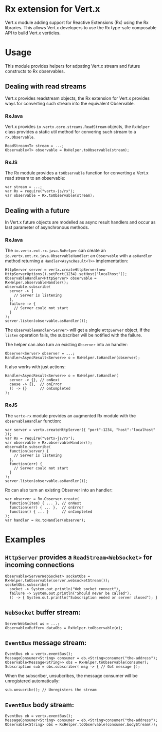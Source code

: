 # Rx extension for Vert.x

Vert.x module adding support for Reactive Extensions (Rx) using the Rx libraries.
This allows Vert.x developers to use the Rx type-safe composable API to build Vert.x verticles.

# Usage

This module provides helpers for adpating Vert.x stream and future constructs to Rx observables.

## Dealing with read streams

Vert.x provides readstream objects, the Rx extension for Vert.x provides ways for converting such stream into the equivalent Observable.

### RxJava

Vert.x provides `io.vertx.core.streams.ReadStream` objects, the `RxHelper` class provides a static util method for convering such stream to a `rx.Observable`.

```
ReadStream<T> stream = ...;
Observable<T> observable = RxHelper.toObservable(stream);
```

### RxJS

The Rx module provides a `toObservable` function for converting a Vert.x read stream to an observable:

```
var stream = ...;
var Rx = require("vertx-js/rx");
var observable = Rx.toObservable(stream);
```

## Dealing with a future

In Vert.x future objects are modelled as async result handlers and occur as last parameter of asynchronous methods.

### RxJava

The `io.vertx.ext.rx.java.RxHelper` can create an `io.vertx.ext.rx.java.ObservableHandler`: an `Observable` with a
`asHandler` method returning a `Handler<AsyncResult<T>>` implementation:

```
HttpServer server = vertx.createHttpServer(new HttpServerOptions().setPort(1234).setHost("localhost"));
ObservableHandler<HttpServer> observable = RxHelper.observableHandler();
observable.subscribe(
  server -> {
    // Server is listening
  },
  failure -> {
    // Server could not start
  }
);
server.listen(observable.asHandler());
```

The `ObservableHandler<Server>` will get a single `HttpServer` object, if the `listen` operation fails,
the subscriber will be notified with the failure.

The helper can also turn an existing `Observer` into an handler:

```
Observer<Server> observer = ...;
Handler<AsyncResult<Server>> o = RxHelper.toHandler(observer);
```

It also works with just actions:

```
Handler<AsyncResult<Server>> o = RxHelper.toHandler(
  server -> {}, // onNext
  cause -> {},  // onError
  () -> {}      // onCompleted
);
```

### RxJS

The `vertx-rx` module provides an augmented Rx module with the `observableHandler` function:

```
var server = vertx.createHttpServer({ "port":1234, "host":"localhost" });
var Rx = require("vertx-js/rx");
var observable = Rx.observableHandler();
observable.subscribe(
  function(server) {
    // Server is listening
  },
  function(err) {
    // Server could not start
  }
);
server.listen(observable.asHandler());
```

Rx can also turn an existing Observer into an handler:

```
var observer = Rx.Observer.create(
  function(item) { ... }, // onNext
  function(err) { ... },  // onError
  function() { ... }      // onCompleted
);
var handler = Rx.toHandler(observer);
```

# Examples

## `HttpServer` provides a `ReadStream<WebSocket>` for incoming connections

```
Observable<ServerWebSocket> socketObs = RxHelper.toObservable(server.websocketStream());
socketObs.subscribe(
  socket -> System.out.println("Web socket connect"),
  failure -> System.out.println("Should never be called"),
  () -> { System.out.println("Subscription ended or server closed"); }
```

## `WebSocket` buffer stream:

```
ServerWebSocket ws = ...;
Observable<Buffer> dataObs = RxHelper.toObservable(o);
```

## `EventBus` message stream:

```
EventBus eb = vertx.eventBus();
MessageConsumer<String> consumer = eb.<String>consumer("the-address");
Observable<Message<String>> obs = RxHelper.toObservable(consumer);
Subscription sub = obs.subscriber( msg -> { // Got message });
```

When the subscriber, unsubcribes, the message consumer will be unregistered automatically:

```
sub.unsucribe(); // Unregisters the stream
```

## `EventBus` body stream:

```
EventBus eb = vertx.eventBus();
MessageConsumer<String> consumer = eb.<String>consumer("the-address");
Observable<String> obs = RxHelper.toObservable(consumer.bodyStream());
```

